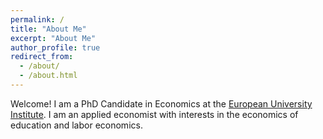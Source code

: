 ```yaml
---
permalink: /
title: "About Me"
excerpt: "About Me"
author_profile: true
redirect_from: 
  - /about/
  - /about.html
---
```



Welcome! I am a PhD Candidate in Economics at the [European University Institute](https://www.eui.eu/en/academic-units/department-of-economics). I am an applied economist with interests in the economics of education and labor economics.
